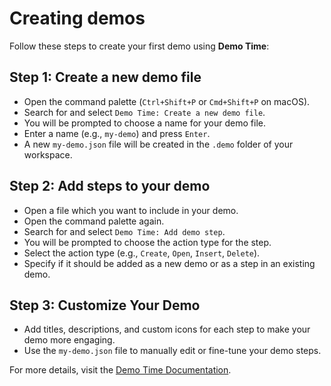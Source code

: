 # Creating demos

Follow these steps to create your first demo using **Demo Time**:

## Step 1: Create a new demo file

- Open the command palette (`Ctrl+Shift+P` or `Cmd+Shift+P` on macOS).
- Search for and select `Demo Time: Create a new demo file`.
- You will be prompted to choose a name for your demo file.
- Enter a name (e.g., `my-demo`) and press `Enter`.
- A new `my-demo.json` file will be created in the `.demo` folder of your workspace.

## Step 2: Add steps to your demo

- Open a file which you want to include in your demo.
- Open the command palette again.
- Search for and select `Demo Time: Add demo step`.
- You will be prompted to choose the action type for the step.
- Select the action type (e.g., `Create`, `Open`, `Insert`, `Delete`).
- Specify if it should be added as a new demo or as a step in an existing demo.

## Step 3: Customize Your Demo

- Add titles, descriptions, and custom icons for each step to make your demo more engaging.
- Use the `my-demo.json` file to manually edit or fine-tune your demo steps.

For more details, visit the [Demo Time Documentation](https://demotime.show).
